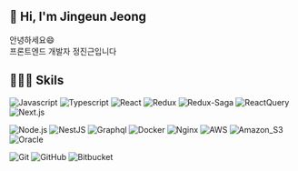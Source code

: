 ## 👋 Hi, I'm Jingeun Jeong

안녕하세요😄  
프론트엔드 개발자 정진근입니다

## 👨🏻‍💻 Skils

![Javascript](https://img.shields.io/badge/Javascript-F7DF1E?label=&style=flat-square&logo=javascript&logoColor=black)
![Typescript](https://img.shields.io/badge/Typescript-3178C6?label=&style=flat-square&logo=typescript&logoColor=white)
![React](https://img.shields.io/badge/React-61DAFB?label=&style=flat-square&logo=react&logoColor=black)
![Redux](https://img.shields.io/badge/Redux-764ABC?label=&style=flat-square&logo=redux&logoColor=white)
![Redux-Saga](https://img.shields.io/badge/ReduxSaga-999999?&style=flat-square&logo=redux-saga&logoColor=white)
![ReactQuery](https://img.shields.io/badge/ReactQuery-FF4154?label=&style=flat-square&logo=react&logoColor=white)
![Next.js](https://img.shields.io/badge/Next.js-000000?label=&style=flat-square&logo=next.js&logoColor=white)

![Node.js](https://img.shields.io/badge/Node.js-339933?label=&style=flat-square&logo=Node.js&logoColor=white)
![NestJS](https://img.shields.io/badge/NestJS-E0234E?label=&style=flat-square&logo=NestJS&logoColor=white)
![Graphql](https://img.shields.io/badge/Graphql-E10098?label=&style=flat-square&logo=Graphql&logoColor=white)
![Docker](https://img.shields.io/badge/docker-2496ED?label=&style=flat-square&logo=docker&logoColor=white)
![Nginx](https://img.shields.io/badge/Nginx-009639?label=&style=flat-square&logo=nginx&logoColor=white)
![AWS](https://img.shields.io/badge/AWS-232F3E?label=&style=flat-square&logo=AmazonAWS&logoColor=white)
![Amazon_S3](https://img.shields.io/badge/Amazon_S3-569A31?label=&style=flat-square&logo=AmazonS3&logoColor=white)
![Oracle](https://img.shields.io/badge/Oracle-F80000?label=&style=flat-square&logo=Oracle&logoColor=white)

![Git](https://img.shields.io/badge/Git-F05032?label=&style=flat-square&logo=Git&logoColor=white)
![GitHub](https://img.shields.io/badge/GitHub-181717?label=&style=flat-square&logo=GitHub&logoColor=white)
![Bitbucket](https://img.shields.io/badge/Bitbucket-0052CC?label=&style=flat-square&logo=Bitbucket&logoColor=white)


<!--
**jingeunee/jingeunee** is a ✨ _special_ ✨ repository because its `README.md` (this file) appears on your GitHub profile.

Here are some ideas to get you started:

- 🔭 I’m currently working on ...
- 🌱 I’m currently learning ...
- 👯 I’m looking to collaborate on ...
- 🤔 I’m looking for help with ...
- 💬 Ask me about ...
- 📫 How to reach me: ...
- 😄 Pronouns: ...
- ⚡ Fun fact: ...
-->
